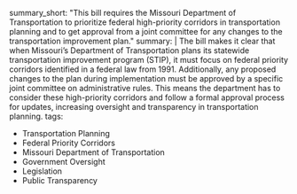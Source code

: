 summary_short: "This bill requires the Missouri Department of Transportation to prioritize federal high-priority corridors in transportation planning and to get approval from a joint committee for any changes to the transportation improvement plan."
summary: |
  The bill makes it clear that when Missouri’s Department of Transportation plans its statewide transportation improvement program (STIP), it must focus on federal priority corridors identified in a federal law from 1991. Additionally, any proposed changes to the plan during implementation must be approved by a specific joint committee on administrative rules. This means the department has to consider these high-priority corridors and follow a formal approval process for updates, increasing oversight and transparency in transportation planning.
tags:
  - Transportation Planning
  - Federal Priority Corridors
  - Missouri Department of Transportation
  - Government Oversight
  - Legislation
  - Public Transparency
